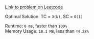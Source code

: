[Link to problem on Leetcode](https://leetcode.com/problems/same-tree/)


Optimal Solution: TC = `O(N)`, SC = `O(1)`

Runtime: `0 ms`, faster than `100%` <br>
Memory Usage: `10.1 MB`, less than `44.28%`<br>
